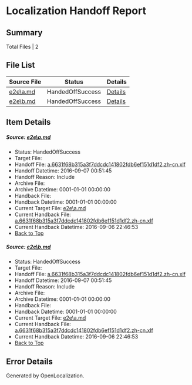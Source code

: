 # <a name='report-top'></a> Localization Handoff Report

## Summary
 Total Files | 2

## File List
 Source File | Status | Details 
 ----------- | ------ | ------- 
 [e2e\a.md](https://github.com/OpenLocalizationTestOrg/ol-test0/blob/06fda8377912ac043eda00a15b0edcff1537bd08/e2e/a.md) | HandedOffSuccess | [Details](#743a558929ecad7b20f31074ab222de7da2820461)
 [e2e\b.md](https://github.com/OpenLocalizationTestOrg/ol-test0/blob/06fda8377912ac043eda00a15b0edcff1537bd08/e2e/b.md) | HandedOffSuccess | [Details](#743a558929ecad7b20f31074ab222de7da2820462)

## Item Details
##### <a name='743a558929ecad7b20f31074ab222de7da2820461'></a> Source: [e2e\a.md](https://github.com/OpenLocalizationTestOrg/ol-test0/blob/06fda8377912ac043eda00a15b0edcff1537bd08/e2e/a.md)
* Status: HandedOffSuccess
* Target File: 
* Handoff File: [a.6631f68b315a3f7ddcdc141802fdb6ef151d1df2.zh-cn.xlf](https://github.com/OpenLocalizationTestOrg/ol-test0-handoff/blob/dbf165730346dbb7aba166179d59b9e59f2f76f1/ol-handoff/OpenLocalizationTestOrg/ol-test0-zhcn/ci/ht/a.6631f68b315a3f7ddcdc141802fdb6ef151d1df2.zh-cn.xlf)
* Handoff Datetime: 2016-09-07 00:51:45
* Handoff Reason: Include
* Archive File: 
* Archive Datetime: 0001-01-01 00:00:00
* Handback File: 
* Handback Datetime: 0001-01-01 00:00:00
* Current Target File: [e2e\a.md](https://github.com/OpenLocalizationTestOrg/ol-test0-zhcn/blob/1833c45bc0b661e18b62dc09b0558401f469552a/e2e/a.md)
* Current Handback File: [a.6631f68b315a3f7ddcdc141802fdb6ef151d1df2.zh-cn.xlf](https://github.com/OpenLocalizationTestOrg/ol-test0-handback/blob/807ca9a7f65ef0ca3c4c3319c71d03251176d3c1/ol-handback/OpenLocalizationTestOrg/ol-test0-zhcn/ci/ht/a.6631f68b315a3f7ddcdc141802fdb6ef151d1df2.zh-cn.xlf)
* Current Handback Datetime: 2016-09-06 22:46:53
* [Back to Top](#report-top)

##### <a name='743a558929ecad7b20f31074ab222de7da2820462'></a> Source: [e2e\b.md](https://github.com/OpenLocalizationTestOrg/ol-test0/blob/06fda8377912ac043eda00a15b0edcff1537bd08/e2e/b.md)
* Status: HandedOffSuccess
* Target File: 
* Handoff File: [a.6631f68b315a3f7ddcdc141802fdb6ef151d1df2.zh-cn.xlf](https://github.com/OpenLocalizationTestOrg/ol-test0-handoff/blob/dbf165730346dbb7aba166179d59b9e59f2f76f1/ol-handoff/OpenLocalizationTestOrg/ol-test0-zhcn/ci/ht/a.6631f68b315a3f7ddcdc141802fdb6ef151d1df2.zh-cn.xlf)
* Handoff Datetime: 2016-09-07 00:51:45
* Handoff Reason: Include
* Archive File: 
* Archive Datetime: 0001-01-01 00:00:00
* Handback File: 
* Handback Datetime: 0001-01-01 00:00:00
* Current Target File: [e2e\a.md](https://github.com/OpenLocalizationTestOrg/ol-test0-zhcn/blob/1833c45bc0b661e18b62dc09b0558401f469552a/e2e/a.md)
* Current Handback File: [a.6631f68b315a3f7ddcdc141802fdb6ef151d1df2.zh-cn.xlf](https://github.com/OpenLocalizationTestOrg/ol-test0-handback/blob/807ca9a7f65ef0ca3c4c3319c71d03251176d3c1/ol-handback/OpenLocalizationTestOrg/ol-test0-zhcn/ci/ht/a.6631f68b315a3f7ddcdc141802fdb6ef151d1df2.zh-cn.xlf)
* Current Handback Datetime: 2016-09-06 22:46:53
* [Back to Top](#report-top)


## Error Details

Generated by OpenLocalization.
